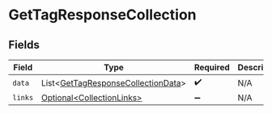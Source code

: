 # GetTagResponseCollection


## Fields

| Field                                                                                          | Type                                                                                           | Required                                                                                       | Description                                                                                    |
| ---------------------------------------------------------------------------------------------- | ---------------------------------------------------------------------------------------------- | ---------------------------------------------------------------------------------------------- | ---------------------------------------------------------------------------------------------- |
| `data`                                                                                         | List\<[GetTagResponseCollectionData](../../models/components/GetTagResponseCollectionData.md)> | :heavy_check_mark:                                                                             | N/A                                                                                            |
| `links`                                                                                        | [Optional\<CollectionLinks>](../../models/components/CollectionLinks.md)                       | :heavy_minus_sign:                                                                             | N/A                                                                                            |